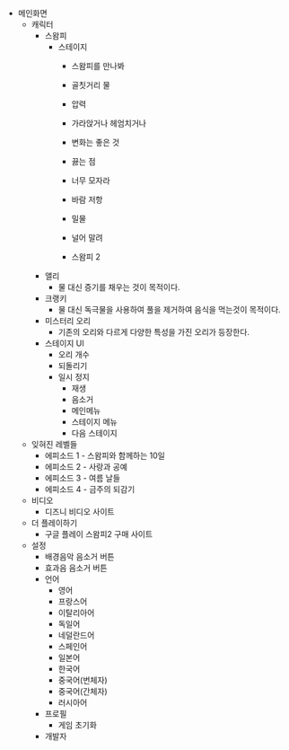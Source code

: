 * 메인화면
  * 캐릭터
    * 스왐피
      * 스테이지
        * 스왐피를 만나봐
          
        * 골칫거리 물
        * 압력
        * 가라앉거나 헤엄치거나
        * 변화는 좋은 것
        * 끓는 점
        * 너무 모자라
        * 바람 저항
        * 밀물
        * 널어 말려
        * 스왐피 2
    * 앨리
      * 물 대신 증기를 채우는 것이 목적이다.
    * 크랭키
      * 물 대신 독극물을 사용하여 풀을 제거하여 음식을 먹는것이 목적이다.
    * 미스터리 오리
      * 기존의 오리와 다르게 다양한 특성을 가진 오리가 등장한다.
    * 스테이지 UI
      * 오리 개수
      * 되돌리기
      * 일시 정지
        * 재생
        * 음소거
        * 메인메뉴
        * 스테이지 메뉴
        * 다음 스테이지
  * 잊혀진 레벨들
    * 에피소드 1 - 스왐피와 함께하는 10일
    * 에피소드 2 - 사랑과 공예
    * 에피소드 3 - 여름 날들
    * 에피소드 4 - 금주의 되감기
  * 비디오
    * 디즈니 비디오 사이트
  * 더 플레이하기
    * 구글 플레이 스왐피2 구매 사이트
  * 설정
    * 배경음악 음소거 버튼
    * 효과음 음소거 버튼
    * 언어
      * 영어
      * 프랑스어
      * 이탈리아어
      * 독일어
      * 네덜란드어
      * 스페인어
      * 일본어
      * 한국어
      * 중국어(번체자)
      * 중국어(간체자)
      * 러시아어
    * 프로필
      * 게임 초기화
    * 개발자
    
